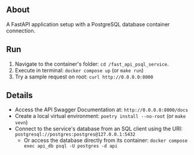 ## About

A FastAPI application setup with a PostgreSQL database container connection.

## Run

1. Navigate to the container's folder: `cd /fast_api_psql_service`.
2. Execute in terminal: `docker compose up` (or `make run`)
3. Try a sample request on root: `curl http://0.0.0.0:8000`
   
## Details

* Access the API Swagger Documentation at: `http://0.0.0.0:8000/docs`
* Create a local virtual environment: `poetry install --no-root` (or `make vevn`)
* Connect to the service's database from an SQL client using the URI: `postgresql://postgres:postgres@127.0.0.1:5432`
    * Or access the database directly from its container: `docker compose exec api_db psql -U postgres -d api`
